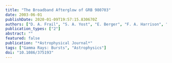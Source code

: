 ```yaml
---
title: "The Broadband Afterglow of GRB 980703"
date: 2003-06-01
publishDate: 2020-01-09T19:57:15.830670Z
authors: ["D. A. Frail", "S. A. Yost", "E. Berger", "F. A. Harrison", "R. Sari", "S. R. Kulkarni", "G. B. Taylor", "J. S. Bloom", "D. W. Fox", "G. H. Moriarty-Schieven", "P. A. Price"]
publication_types: ["2"]
abstract: ""
featured: false
publication: "*Astrophysical Journal*"
tags: ["Gamma Rays: Bursts", "Astrophysics"]
doi: "10.1086/375193"
---
```


